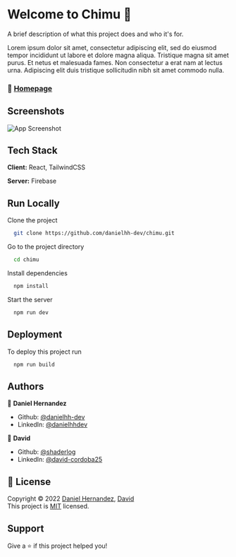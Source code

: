 
# Welcome to Chimu 👋

A brief description of what this project does and who it's for.

Lorem ipsum dolor sit amet, consectetur adipiscing elit, sed do eiusmod tempor incididunt ut labore et dolore magna aliqua. Tristique magna sit amet purus. Et netus et malesuada fames. Non consectetur a erat nam at lectus urna. Adipiscing elit duis tristique sollicitudin nibh sit amet commodo nulla.

### 🔗 [Homepage](https://chimu.netlify.app)


## Screenshots

![App Screenshot](https://images.hola.com/imagenes/mascotas/20180925130054/consejos-para-cuidar-a-un-gatito-recien-nacido-cs/0-601-526/cuidardgatito-t.jpg)


## Tech Stack

**Client:** React, TailwindCSS

**Server:** Firebase


## Run Locally

Clone the project

```bash
  git clone https://github.com/danielhh-dev/chimu.git
```

Go to the project directory

```bash
  cd chimu
```

Install dependencies

```bash
  npm install
```

Start the server

```bash
  npm run dev
```


## Deployment

To deploy this project run

```bash
  npm run build
```


## Authors

👤 **Daniel Hernandez**
- Github: [@danielhh-dev](https://github.com/danielhh-dev)
- LinkedIn: [@danielhhdev](https://linkedin.com/in/danielhhdev)

👤 **David**
- Github: [@shaderlog](https://github.com/shaderlog)
- LinkedIn: [@david-cordoba25](https://www.linkedin.com/in/david-cordoba25/)


## 📝 License

Copyright © 2022 [Daniel Hernandez](https://github.com/danielhh-dev), [David](https://github.com/shaderlog)\
This project is [MIT](https://github.com/danielhh-dev/Batata/blob/master/LICENSE) licensed.


## Support

Give a ⭐️ if this project helped you!

